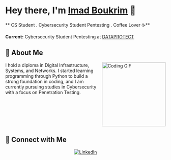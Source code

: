 
# Hey there, I'm [Imad Boukrim](https://yousefdergham.vercel.app/) 👋

** CS Student . Cybersecurity Student Pentesting . Coffee Lover ☕**

 **Current:** Cybersecurity Student Pentesting at [DATAPROTECT](https://www.dataprotect.ma/)



## 🚀 About Me

<img align="right" src="https://media0.giphy.com/media/v1.Y2lkPTc5MGI3NjExNTZxcmlrNmloamtsY3Zqd25saGl3NjNiaDQzNnN5ems5NHk0ZnZ0byZlcD12MV9pbnRlcm5hbF9naWZfYnlfaWQmY3Q9Zw/V4NSR1NG2p0KeJJyr5/giphy.gif" width="200" alt="Coding GIF"/>

I hold a diploma in Digital Infrastructure, Systems, and Networks. I started learning programming through Python to build a strong foundation in coding, and I am currently pursuing studies in Cybersecurity with a focus on Penetration Testing. <br/>



<br clear="right"/>





## 🔗 Connect with Me

<div align="center">
  

[![LinkedIn](https://img.shields.io/badge/LinkedIn-0077B5?style=for-the-badge&logo=linkedin&logoColor=white)](https://www.linkedin.com/in/imade-boukrim-9243802a7/)

</div>
